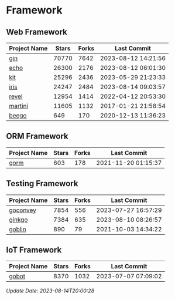 # Framework

## Web Framework
| Project Name | Stars | Forks | Last Commit |
| ------------ | ----- | ----- | ----------- |
| [gin](https://github.com/gin-gonic/gin) | 70770 | 7642 | 2023-08-12 14:21:56 |
| [echo](https://github.com/labstack/echo) | 26300 | 2176 | 2023-08-12 06:01:30 |
| [kit](https://github.com/go-kit/kit) | 25296 | 2436 | 2023-05-29 21:23:33 |
| [iris](https://github.com/kataras/iris) | 24247 | 2484 | 2023-08-14 09:03:57 |
| [revel](https://github.com/revel/revel) | 12954 | 1414 | 2022-04-12 20:53:30 |
| [martini](https://github.com/go-martini/martini) | 11605 | 1132 | 2017-01-21 21:58:54 |
| [beego](https://github.com/astaxie/beego) | 649 | 170 | 2020-12-13 11:36:23 |

## ORM Framework
| Project Name | Stars | Forks | Last Commit |
| ------------ | ----- | ----- | ----------- |
| [gorm](https://github.com/jinzhu/gorm) | 603 | 178 | 2021-11-20 01:15:37 |

## Testing Framework
| Project Name | Stars | Forks | Last Commit |
| ------------ | ----- | ----- | ----------- |
| [goconvey](https://github.com/smartystreets/goconvey) | 7854 | 556 | 2023-07-27 16:57:29 |
| [ginkgo](https://github.com/onsi/ginkgo) | 7384 | 635 | 2023-08-10 08:26:57 |
| [goblin](https://github.com/franela/goblin) | 890 | 79 | 2021-10-03 14:34:22 |

## IoT Framework
| Project Name | Stars | Forks | Last Commit |
| ------------ | ----- | ----- | ----------- |
| [gobot](https://github.com/hybridgroup/gobot) | 8370 | 1032 | 2023-07-07 07:09:02 |

*Update Date: 2023-08-14T20:00:28*